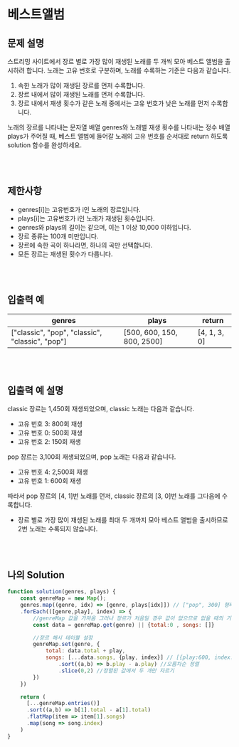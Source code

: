 # 베스트앨범
## 문제 설명

스트리밍 사이트에서 장르 별로 가장 많이 재생된 노래를 두 개씩 모아 베스트 앨범을 출시하려 합니다. 노래는 고유 번호로 구분하며, 노래를 수록하는 기준은 다음과 같습니다.

1. 속한 노래가 많이 재생된 장르를 먼저 수록합니다.
2. 장르 내에서 많이 재생된 노래를 먼저 수록합니다.
3. 장르 내에서 재생 횟수가 같은 노래 중에서는 고유 번호가 낮은 노래를 먼저 수록합니다.


노래의 장르를 나타내는 문자열 배열 genres와 노래별 재생 횟수를 나타내는 정수 배열 plays가 주어질 때, 베스트 앨범에 들어갈 노래의 고유 번호를 순서대로 return 하도록 solution 함수를 완성하세요.


<br/>
<br/>

## 제한사항
- genres[i]는 고유번호가 i인 노래의 장르입니다.
- plays[i]는 고유번호가 i인 노래가 재생된 횟수입니다.
- genres와 plays의 길이는 같으며, 이는 1 이상 10,000 이하입니다.
- 장르 종류는 100개 미만입니다.
- 장르에 속한 곡이 하나라면, 하나의 곡만 선택합니다.
- 모든 장르는 재생된 횟수가 다릅니다.

<br/>
<br/>

## 입출력 예
| genres                                          | plays                      | return       |
| ----------------------------------------------- | -------------------------- | ------------ |
| ["classic", "pop", "classic", "classic", "pop"] | [500, 600, 150, 800, 2500] | [4, 1, 3, 0] |

<br/>
<br/>

## 입출력 예 설명


classic 장르는 1,450회 재생되었으며, classic 노래는 다음과 같습니다.

- 고유 번호 3: 800회 재생
- 고유 번호 0: 500회 재생
- 고유 번호 2: 150회 재생


pop 장르는 3,100회 재생되었으며, pop 노래는 다음과 같습니다.

- 고유 번호 4: 2,500회 재생
- 고유 번호 1: 600회 재생


따라서 pop 장르의 [4, 1]번 노래를 먼저, classic 장르의 [3, 0]번 노래를 그다음에 수록합니다.

- 장르 별로 가장 많이 재생된 노래를 최대 두 개까지 모아 베스트 앨범을 출시하므로 2번 노래는 수록되지 않습니다.

<br/>
<br/>

## 나의 Solution

```javascript
function solution(genres, plays) {
    const genreMap = new Map();
    genres.map((genre, idx) => [genre, plays[idx]]) // ["pop", 300] 형태로 변경
    .forEach(([genre,play], index) => {
        //genreMap 값을 가져옴 그러나 장르가 처음일 경우 값이 없으므로 없을 때의 기본 값 설정
        const data = genreMap.get(genre) || {total:0 , songs: []}

        //장르 해시 테이블 설정
        genreMap.set(genre, {
            total: data.total + play,
            songs: [...data.songs, {play, index}] // [{play:600, index: 1}, {{play:2500, index: 4}}] 형태로 변환
                .sort((a,b) => b.play - a.play) //오름차순 정렬
                .slice(0,2) //정렬된 값에서 두 개만 자르기
        })
    })

    return (
      [...genreMap.entries()]
      .sort((a,b) => b[1].total - a[1].total)
      .flatMap(item => item[1].songs)
      .map(song => song.index)
    )
}
```